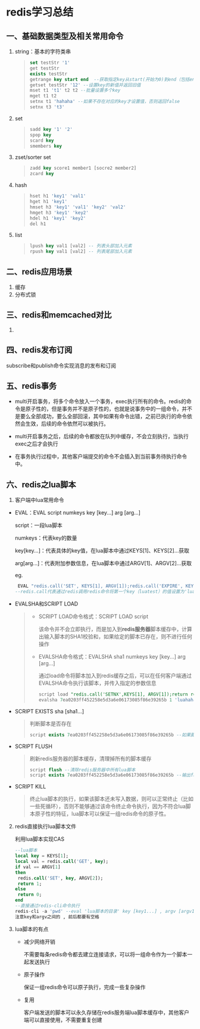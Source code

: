 # redis学习总结

## 一、基础数据类型及相关常用命令

1. string：基本的字符类串

   > ~~~sql
   > set testStr '1'
   > get testStr
   > exists testStr
   > getrange key start end  --获取指定key从start(开始为0)到end（包括end）的子串
   > getset testStr '12' --设置key的新值并返回旧值
   > mset t1 't1' t2 t2 --批量设置多个key
   > mget t1 t2
   > setnx t1 'hahaha' --如果不存在对应的key才设置值，否则返回false
   > setnx t3 't3'
   > ~~~
   >
   > 

2. set

   > ~~~sql
   > sadd key '1' '2'
   > spop key
   > scard key
   > smembers key
   > ~~~
   >
   > 

3. zset/sorter set

   >~~~sql
   >zadd key score1 member1 [socre2 member2]
   >zcard key
   >~~~
   >
   >

4. hash

   > ~~~sql
   > hset h1 'key1' 'val1'
   > hget h1 'key1'
   > hmset h3 'key1' 'val1' 'key2' 'val2'
   > hmget h3 'key1' 'key2'
   > hdel h1 'key1' 'key2'
   > del h1
   > 
   > ~~~
   >
   > 

5. list

   > ~~~sql
   > lpush key val1 [val2] -- 列表头部加入元素
   > rpush key val1 [val2] -- 列表尾部加入元素
   > ~~~
   >
   > 



## 二、redis应用场景

1. 缓存
2. 分布式锁



## 三、redis和memcached对比

1. 

## 四、redis发布订阅

subscribe和publish命令实现消息的发布和订阅

## 五、redis事务

- multi开启事务，将多个命令放入一个事务，exec执行所有的命令。redis的命令是原子性的，但是事务并不是原子性的，也就是说事务中的一组命令，并不是要么全部成功，要么全部回滚，其中如果有命令出错，之前已执行的命令依然会生效，后续的命令依然可以被执行。

- multi开启事务之后，后续的命令都放在队列中缓存，不会立刻执行，当执行exec之后才会执行
- 在事务执行过程中，其他客户端提交的命令不会插入到当前事务待执行命令中。

## 六、redis之lua脚本

1. 客户端中lua常用命令

- EVAL：EVAL script numkeys key [key...] arg [arg...]

  script：一段lua脚本

  numkeys：代表key的数量

  key[key...]：代表具体的key值，在lua脚本中通过KEYS[1]、KEYS[2]...获取

  arg[arg...]：代表附加参数信息，在lua脚本中通过ARGV[1]、ARGV[2]...获取

  eg.  

  ~~~lua
   EVAL "redis.call('SET', KEYS[1], ARGV[1]);redis.call('EXPIRE', KEYS[1],ARGV[2]);return 1;" 1 luatest 'lua' 60
  --redis.call代表通过redis调用redis命令将第一个key（luatest）的值设置为'lua'，过期时间设置为60秒
  ~~~

- EVALSHA和SCRIPT LOAD

  > * SCRIPT LOAD命令格式：SCRIPT LOAD script
  >
  >   该命令并不会立即执行，而是加入到**redis服务器**脚本缓存中，计算出输入脚本的SHA1校验和，如果给定的脚本已存在，则不进行任何操作
  >
  > * EVALSHA命令格式：EVALSHA sha1 numkeys key [key...] arg [arg...]
  >
  >   通过load命令将脚本加入到redis缓存之后，可以在任何客户端通过EVALSHA命令执行该脚本，并传入指定的参数信息
  >
  >   ~~~sql
  >   script load "redis.call('SETNX',KEYS[1], ARGV[1]);return redis.call('GET',KEYS[1]);" --定义一个lua脚本
  >   evalsha 7ea0203ff452258e5d3a6e06173085f86e39265b 1 'luahahaha' 'nihaoa' --执行该脚本将得到luahahaha这个key对应的值nihaoa
  >   ~~~
  >
  >   

- SCRIPT EXISTS sha [sha1...]

  > 判断脚本是否存在
  >
  > ~~~sql
  > script exists 7ea0203ff452258e5d3a6e06173085f86e39265b --如果脚本存在输出true，否则输出false
  > ~~~
  >
  > 

- SCRIPT FLUSH

  > 刷新redis服务器的脚本缓存，清理掉所有的脚本缓存
  >
  > ~~~sql
  > script flush --清除redis服务器中所有lua脚本
  > script exists 7ea0203ff452258e5d3a6e06173085f86e39265b --输出false
  > ~~~
  >
  > 

- SCRIPT KILL

  > 终止lua脚本的执行，如果该脚本还未写入数据，则可以正常终止（比如一些死循环），否则不能够通过该命令终止命令执行，因为不符合lua脚本原子性的特征，lua脚本可以保证一组redis命令的原子性。

2. redis直接执行lua脚本文件

   利用lua脚本实现CAS

   ~~~sql
   --lua脚本
   local key = KEYS[1];
   local val = redis.call('GET', key);
   if val == ARGV[1]
   then
   	redis.call('SET', key, ARGV[2]);
   	return 1;
   else
   	return 0;
   end
   --直接通过redis-cli命令执行
   redis-cli -a 'pwd' --eval 'lua脚本的目录' key [key1...] , argv [argv1...]
   注意key和argv之间的 , 前后都要有空格
   ~~~

3. lua脚本的有点

   - 减少网络开销

     不需要每条redis命令都去建立连接请求，可以将一组命令作为一个脚本一起发送执行

   - 原子操作

     保证一组redis命令可以原子执行，完成一些复杂操作

   - 复用

     客户端发送的脚本可以永久存储在redis服务端lua脚本缓存中，其他客户端可以直接使用，不需要重复创建



